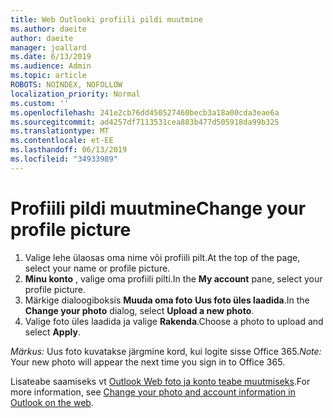 ```yaml
---
title: Web Outlooki profiili pildi muutmine
ms.author: daeite
author: daeite
manager: joallard
ms.date: 6/13/2019
ms.audience: Admin
ms.topic: article
ROBOTS: NOINDEX, NOFOLLOW
localization_priority: Normal
ms.custom: ''
ms.openlocfilehash: 241e2cb76dd450527460becb3a18a00cda3eae6a
ms.sourcegitcommit: ad4257df7113531cea883b477d505918da99b325
ms.translationtype: MT
ms.contentlocale: et-EE
ms.lasthandoff: 06/13/2019
ms.locfileid: "34933989"
---
```

# <a name="change-your-profile-picture"></a><span data-ttu-id="bb8fb-102">Profiili pildi muutmine</span><span class="sxs-lookup"><span data-stu-id="bb8fb-102">Change your profile picture</span></span>

1. <span data-ttu-id="bb8fb-103">Valige lehe ülaosas oma nime või profiili pilt.</span><span class="sxs-lookup"><span data-stu-id="bb8fb-103">At the top of the page, select your name or profile picture.</span></span>
1. <span data-ttu-id="bb8fb-104">**Minu konto** , valige oma profiili pilti.</span><span class="sxs-lookup"><span data-stu-id="bb8fb-104">In the **My account** pane, select your profile picture.</span></span>
1. <span data-ttu-id="bb8fb-105">Märkige dialoogiboksis **Muuda oma foto** **Uus foto üles laadida**.</span><span class="sxs-lookup"><span data-stu-id="bb8fb-105">In the **Change your photo** dialog, select **Upload a new photo**.</span></span>
1. <span data-ttu-id="bb8fb-106">Valige foto üles laadida ja valige **Rakenda**.</span><span class="sxs-lookup"><span data-stu-id="bb8fb-106">Choose a photo to upload and select **Apply**.</span></span>

<span data-ttu-id="bb8fb-107">*Märkus:* Uus foto kuvatakse järgmine kord, kui logite sisse Office 365.</span><span class="sxs-lookup"><span data-stu-id="bb8fb-107">*Note:* Your new photo will appear the next time you sign in to Office 365.</span></span>

<span data-ttu-id="bb8fb-108">Lisateabe saamiseks vt [Outlook Web foto ja konto teabe muutmiseks](https://support.office.com/article/b2dbb289-851d-4bed-93c3-3e136f5659ec).</span><span class="sxs-lookup"><span data-stu-id="bb8fb-108">For more information, see [Change your photo and account information in Outlook on the web](https://support.office.com/article/b2dbb289-851d-4bed-93c3-3e136f5659ec).</span></span>